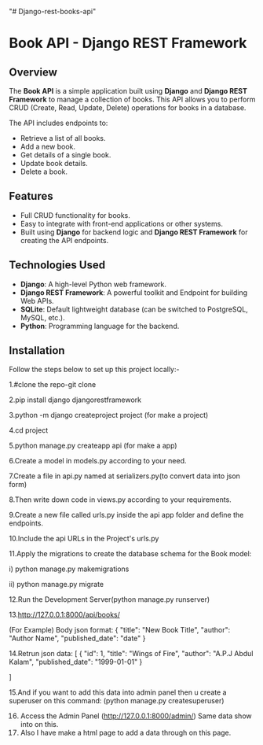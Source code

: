"# Django-rest-books-api" 
# Book API - Django REST Framework

## Overview

The **Book API** is a simple application built using **Django** and **Django REST Framework** to manage a collection of books. This API allows you to perform CRUD (Create, Read, Update, Delete) operations for books in a database.

The API includes endpoints to:
- Retrieve a list of all books.
- Add a new book.
- Get details of a single book.
- Update book details.
- Delete a book.

## Features

- Full CRUD functionality for books.
- Easy to integrate with front-end applications or other systems.
- Built using **Django** for backend logic and **Django REST Framework** for creating the API endpoints.

## Technologies Used

- **Django**: A high-level Python web framework.
- **Django REST Framework**: A powerful toolkit and Endpoint for building Web APIs.
- **SQLite**: Default lightweight database (can be switched to PostgreSQL, MySQL, etc.).
- **Python**: Programming language for the backend.

## Installation

Follow the steps below to set up this project locally:-

1.#clone the repo-git clone

2.pip install django djangorestframework

3.python -m django createproject project  (for make a project)

4.cd project

5.python manage.py createapp api   (for make a app)

6.Create a model in models.py according to your need.

7.Create a file in api.py named at serializers.py(to convert data into json form)

8.Then write down code in views.py according to your requirements.

9.Create a new file called urls.py inside the api app folder and define the endpoints.

10.Include the api URLs in the Project's urls.py

11.Apply the migrations to create the database schema for the Book model:

i) python manage.py makemigrations

ii) python manage.py migrate

12.Run the Development Server(python manage.py runserver)

13.http://127.0.0.1:8000/api/books/

(For Example) Body json format:
{
  "title": "New Book Title",
  "author": "Author Name",
  "published_date": "date"
}

14.Retrun json data:
[
    {
        "id": 1,
        "title": "Wings of Fire",
        "author": "A.P.J Abdul Kalam",
        "published_date": "1999-01-01"
    }

  ]
  
15.And if you want to add this data into admin panel then u create a superuser on this command:
(python manage.py createsuperuser)

16. Access the Admin Panel (http://127.0.0.1:8000/admin/) Same data show into on this.
17. Also I have make a html page to add a data through on this page.
  
